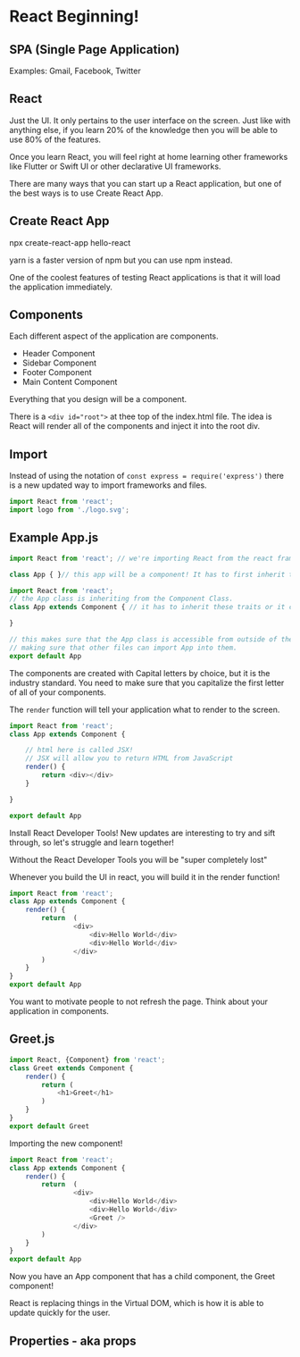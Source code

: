 # React Beginning!

## SPA (Single Page Application)

Examples: Gmail, Facebook, Twitter

## React

Just the UI. It only pertains to the user interface on the screen. Just like with anything else, if you learn 20% of the knowledge then you will be able to use 80% of the features.

Once you learn React, you will feel right at home learning other frameworks like Flutter or Swift UI or other declarative UI frameworks.

There are many ways that you can start up a React application, but one of the best ways is to use Create React App.

## Create React App

npx create-react-app hello-react

yarn is a faster version of npm but you can use npm instead.

One of the coolest features of testing React applications is that it will load the application immediately.

## Components

Each different aspect of the application are components.
* Header Component
* Sidebar Component
* Footer Component
* Main Content Component

Everything that you design will be a component.

There is a `<div id="root">` at thee top of the index.html file. The idea is React will render all of the components and inject it into the root div.

## Import

Instead of using the notation of `const express = require('express')` there is a new updated way to import frameworks and files.

```js
import React from 'react';
import logo from './logo.svg';
```

## Example App.js

```js
import React from 'react'; // we're importing React from the react framework

class App { }// this app will be a component! It has to first inherit the functionality of a Component via 'extends'
```

```js
import React from 'react';
// the App class is inheriting from the Component Class.
class App extends Component { // it has to inherit these traits or it can't be displayed.

}

// this makes sure that the App class is accessible from outside of the file.
// making sure that other files can import App into them.
export default App
```

The components are created with Capital letters by choice, but it is the industry standard. You need to make sure that you capitalize the first letter of all of your components.

The `render` function will tell your application what to render to the screen.

```js
import React from 'react';
class App extends Component { 

    // html here is called JSX!
    // JSX will allow you to return HTML from JavaScript
    render() {
        return <div></div>
    }

}

export default App
```

Install React Developer Tools! New updates are interesting to try and sift through, so let's struggle and learn together!

Without the React Developer Tools you will be "super completely lost"

Whenever you build the UI in react, you will build it in the render function!

```js
import React from 'react';
class App extends Component { 
    render() {
        return  (
                <div>
                    <div>Hello World</div>
                    <div>Hello World</div>
                </div>
        )
    }
}
export default App
```

You want to motivate people to not refresh the page. Think about your application in components.

## Greet.js

```js
import React, {Component} from 'react';
class Greet extends Component {
    render() {
        return (
            <h1>Greet</h1>
        )
    }
}
export default Greet
```

Importing the new component!

```js
import React from 'react';
class App extends Component { 
    render() {
        return  (
                <div>
                    <div>Hello World</div>
                    <div>Hello World</div>
                    <Greet />
                </div>
        )
    }
}
export default App
```

Now you have an App component that has a child component, the Greet component!

React is replacing things in the Virtual DOM, which is how it is able to update quickly for the user.

## Properties - aka props

